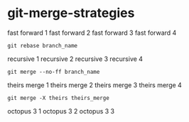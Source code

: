 # git-merge-strategies

fast forward 1
fast forward 2
fast forward 3
fast forward 4
```shell
git rebase branch_name
```

recursive 1
recursive 2
recursive 3
recursive 4
```shell
git merge --no-ff branch_name
```

theirs merge 1
theirs merge 2
theirs merge 3
theirs merge 4
```shell
git merge -X theirs theirs_merge
```

octopus 3 1
octopus 3 2
octopus 3 3
